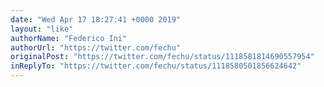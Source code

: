 ```yaml
---
date: "Wed Apr 17 18:27:41 +0000 2019"
layout: "like"
authorName: "Federico Ini"
authorUrl: "https://twitter.com/fechu"
originalPost: "https://twitter.com/fechu/status/1118581814690557954"
inReplyTo: "https://twitter.com/fechu/status/1118580501856624642"
---
```

